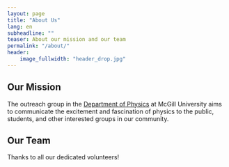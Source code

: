 ```yaml
---
layout: page
title: "About Us"
lang: en
subheadline: ""
teaser: About our mission and our team
permalink: "/about/"
header:
    image_fullwidth: "header_drop.jpg"
---
```

## Our Mission
The outreach group in the [Department of Physics](http://www.physics.mcgill.ca) at McGill University aims to communicate the excitement and fascination of physics to the public, students, and other interested groups in our community.

## Our Team
Thanks to all our dedicated volunteers!
